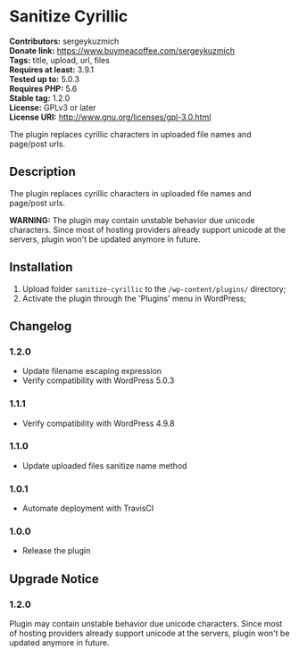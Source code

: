 # Sanitize Cyrillic #
**Contributors:** sergeykuzmich  
**Donate link:** https://www.buymeacoffee.com/sergeykuzmich  
**Tags:** title, upload, url, files  
**Requires at least:** 3.9.1  
**Tested up to:** 5.0.3  
**Requires PHP:** 5.6  
**Stable tag:** 1.2.0  
**License:** GPLv3 or later  
**License URI:** http://www.gnu.org/licenses/gpl-3.0.html  

The plugin replaces cyrillic characters in uploaded file names and page/post urls.

## Description ##

The plugin replaces cyrillic characters in uploaded file names and page/post urls.

**WARNING:** The plugin may contain unstable behavior due unicode characters. Since most of hosting providers already support unicode at the servers, plugin won't be updated anymore in future.

## Installation ##

1. Upload folder `sanitize-cyrillic` to the `/wp-content/plugins/` directory;
2. Activate the plugin through the 'Plugins' menu in WordPress;

## Changelog ##

### 1.2.0 ###

* Update filename escaping expression
* Verify compatibility with WordPress 5.0.3

### 1.1.1 ###
* Verify compatibility with WordPress 4.9.8

### 1.1.0 ###
* Update uploaded files sanitize name method

### 1.0.1 ###
* Automate deployment with TravisCI

### 1.0.0 ###
* Release the plugin

## Upgrade Notice ##

### 1.2.0 ###
Plugin may contain unstable behavior due unicode characters. Since most of hosting providers already support unicode at the servers, plugin won't be updated anymore in future.
